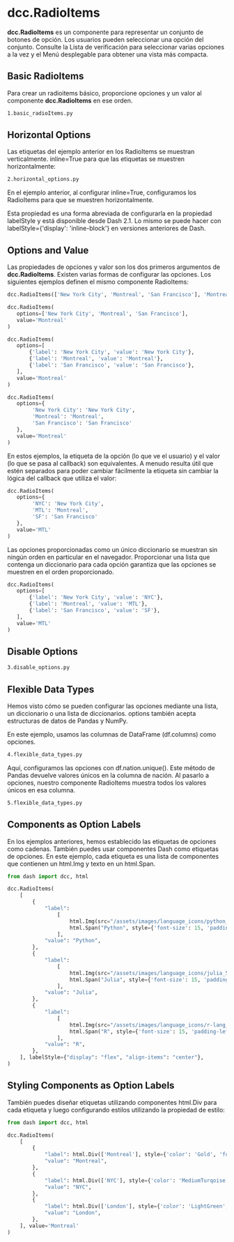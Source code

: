 # dcc.RadioItems

**dcc.RadioItems** es un componente para representar un conjunto de botones de opción. Los usuarios pueden seleccionar una opción del conjunto. Consulte la Lista de verificación para seleccionar varias opciones a la vez y el Menú desplegable para obtener una vista más compacta.

## Basic RadioItems

Para crear un radioitems básico, proporcione opciones y un valor al componente **dcc.RadioItems** en ese orden.

```bash
1.basic_radioItems.py
```

## Horizontal Options

Las etiquetas del ejemplo anterior en los RadioItems se muestran verticalmente. inline=True para que las etiquetas se muestren horizontalmente:

```bash
2.horizontal_options.py
```

En el ejemplo anterior, al configurar inline=True, configuramos los RadioItems para que se muestren horizontalmente.

Esta propiedad es una forma abreviada de configurarla en la propiedad labelStyle y está disponible desde Dash 2.1. Lo mismo se puede hacer con labelStyle={'display': 'inline-block'} en versiones anteriores de Dash.

## Options and Value

Las propiedades de opciones y valor son los dos primeros argumentos de **dcc.RadioItems**. Existen varias formas de configurar las opciones. Los siguientes ejemplos definen el mismo componente RadioItems:

```python
dcc.RadioItems(['New York City', 'Montreal', 'San Francisco'], 'Montreal')
```

```python
dcc.RadioItems(
   options=['New York City', 'Montreal', 'San Francisco'],
   value='Montreal'
)
```

```python
dcc.RadioItems(
   options=[
       {'label': 'New York City', 'value': 'New York City'},
       {'label': 'Montreal', 'value': 'Montreal'},
       {'label': 'San Francisco', 'value': 'San Francisco'},
   ],
   value='Montreal'
)
```

```python
dcc.RadioItems(
   options={
        'New York City': 'New York City',
        'Montreal': 'Montreal',
        'San Francisco': 'San Francisco'
   },
   value='Montreal'
)
```

En estos ejemplos, la etiqueta de la opción (lo que ve el usuario) y el valor (lo que se pasa al callback) son equivalentes. A menudo resulta útil que estén separados para poder cambiar fácilmente la etiqueta sin cambiar la lógica del callback que utiliza el valor:

```python
dcc.RadioItems(
   options={
        'NYC': 'New York City',
        'MTL': 'Montreal',
        'SF': 'San Francisco'
   },
   value='MTL'
)
```

Las opciones proporcionadas como un único diccionario se muestran sin ningún orden en particular en el navegador. Proporcionar una lista que contenga un diccionario para cada opción garantiza que las opciones se muestren en el orden proporcionado.

```python
dcc.RadioItems(
   options=[
       {'label': 'New York City', 'value': 'NYC'},
       {'label': 'Montreal', 'value': 'MTL'},
       {'label': 'San Francisco', 'value': 'SF'},
   ],
   value='MTL'
)
```

## Disable Options

```bash
3.disable_options.py
```

## Flexible Data Types

Hemos visto cómo se pueden configurar las opciones mediante una lista, un diccionario o una lista de diccionarios. options también acepta estructuras de datos de Pandas y NumPy.

En este ejemplo, usamos las columnas de DataFrame (df.columns) como opciones.

```bash
4.flexible_data_types.py
```

Aquí, configuramos las opciones con df.nation.unique(). Este método de Pandas devuelve valores únicos en la columna de nación. Al pasarlo a opciones, nuestro componente RadioItems muestra todos los valores únicos en esa columna.

```bash
5.flexible_data_types.py
```

## Components as Option Labels

En los ejemplos anteriores, hemos establecido las etiquetas de opciones como cadenas. También puedes usar componentes Dash como etiquetas de opciones. En este ejemplo, cada etiqueta es una lista de componentes que contienen un html.Img y texto en un html.Span.

```python
from dash import dcc, html

dcc.RadioItems(
    [
        {
            "label":
                [
                    html.Img(src="/assets/images/language_icons/python_50px.svg", height=30),
                    html.Span("Python", style={'font-size': 15, 'padding-left': 10}),
                ],
            "value": "Python",
        },
        {
            "label":
                [
                    html.Img(src="/assets/images/language_icons/julia_50px.svg", height=30),
                    html.Span("Julia", style={'font-size': 15, 'padding-left': 10}),
                ], 
            "value": "Julia",
        },
        {
            "label":
                [
                    html.Img(src="/assets/images/language_icons/r-lang_50px.svg", height=30),
                    html.Span("R", style={'font-size': 15, 'padding-left': 10}),
                ],
            "value": "R",
        },
    ], labelStyle={"display": "flex", "align-items": "center"},
)
```

## Styling Components as Option Labels

También puedes diseñar etiquetas utilizando componentes html.Div para cada etiqueta y luego configurando estilos utilizando la propiedad de estilo:

```python
from dash import dcc, html

dcc.RadioItems(
    [
        {
            "label": html.Div(['Montreal'], style={'color': 'Gold', 'font-size': 20}),
            "value": "Montreal",
        },
        {
            "label": html.Div(['NYC'], style={'color': 'MediumTurqoise', 'font-size': 20}),
            "value": "NYC",
        },
        {
            "label": html.Div(['London'], style={'color': 'LightGreen', 'font-size': 20}),
            "value": "London",
        },
    ], value='Montreal'
)

```
